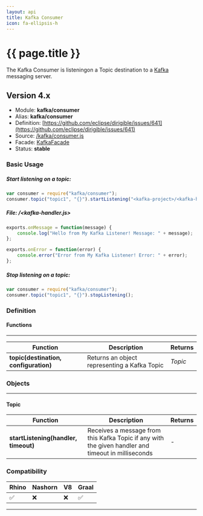 ```yaml
---
layout: api
title: Kafka Consumer
icon: fa-ellipsis-h
---
```


{{ page.title }}
===

The Kafka Consumer is listeningon a Topic destination to a [Kafka](http://kafka.apache.org/) messaging server.

Version 4.x
---

- Module: **kafka/consumer**
- Alias: **kafka/consumer**
- Definition: [https://github.com/eclipse/dirigible/issues/641](https://github.com/eclipse/dirigible/issues/641)
- Source: [/kafka/consumer.js](https://github.com/dirigiblelabs/ext-kafka/blob/master/kafka/consumer.js)
- Facade: [KafkaFacade](https://github.com/eclipse/dirigible/blob/master/api/api-facade/api-kafka/src/main/java/org/eclipse/dirigible/api/kafka/KafkaFacade.java)
- Status: **stable**


### Basic Usage

##### Start listening on a topic:

```javascript
var consumer = require("kafka/consumer");
consumer.topic("topic1", "{}").startListening("<kafka-project>/<kafka-handler>", 1000);
```

##### File: <kafka-project>/<kafka-handler.js>
```javascript
exports.onMessage = function(message) {
	console.log("Hello from My Kafka Listener! Message: " + message);
};

exports.onError = function(error) {
	console.error("Error from My Kafka Listener! Error: " + error);
};
```

##### Stop listening on a topic:
```javascript
var consumer = require("kafka/consumer");
consumer.topic("topic1", "{}").stopListening();
```


### Definition

#### Functions

---

Function     | Description | Returns
------------ | ----------- | --------
**topic(destination, configuration)**   | Returns an object representing a Kafka Topic | *Topic*


### Objects

---

#### Topic

Function     | Description | Returns
------------ | ----------- | --------
**startListening(handler, timeout)**   | Receives a message from this Kafka Topic if any with the given handler and timeout in milliseconds | *-*



### Compatibility

Rhino | Nashorn | V8 | Graal |
----- | ------- | ---| ------|
 ✅   | ❌      | ❌  |  ✅   |
 
 ---


 
